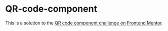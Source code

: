 # QR-code-component
This is a solution to the [QR code component challenge on Frontend Mentor](https://www.frontendmentor.io/challenges/qr-code-component-iux_sIO_H). 
